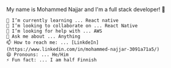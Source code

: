 My name is Mohammed Najjar and I'm a full stack developer! 👋

    🌱 I’m currently learning ... React native
    👯 I’m looking to collaborate on ... React Native
    🤔 I’m looking for help with ... AWS
    💬 Ask me about ... Anything
    📫 How to reach me: ... [LinkdeIn](https://www.linkedin.com/in/mohammed-najjar-3091a71a5/)
    😄 Pronouns: ... He/Him
    ⚡ Fun fact: ... I am half Finnish
